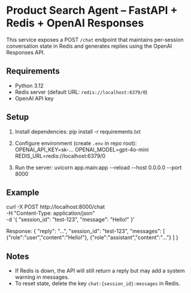 # Product Search Agent – FastAPI + Redis + OpenAI Responses

This service exposes a POST `/chat` endpoint that maintains per-session conversation state in Redis and generates replies using the OpenAI Responses API.

## Requirements
- Python 3.12
- Redis server (default URL: `redis://localhost:6379/0`)
- OpenAI API key

## Setup
1. Install dependencies:
   pip install -r requirements.txt

2. Configure environment (create `.env` in repo root):
   OPENAI_API_KEY=sk-...
   OPENAI_MODEL=gpt-4o-mini
   REDIS_URL=redis://localhost:6379/0

3. Run the server:
   uvicorn app.main:app --reload --host 0.0.0.0 --port 8000

## Example
curl -X POST http://localhost:8000/chat \
  -H "Content-Type: application/json" \
  -d '{
        "session_id": "test-123",
        "message": "Hello!"
      }'

Response:
{
  "reply": "...",
  "session_id": "test-123",
  "messages": [
    {"role":"user","content":"Hello!"},
    {"role":"assistant","content":"..."}
  ]
}

## Notes
- If Redis is down, the API will still return a reply but may add a system warning in messages.
- To reset state, delete the key `chat:{session_id}:messages` in Redis.
